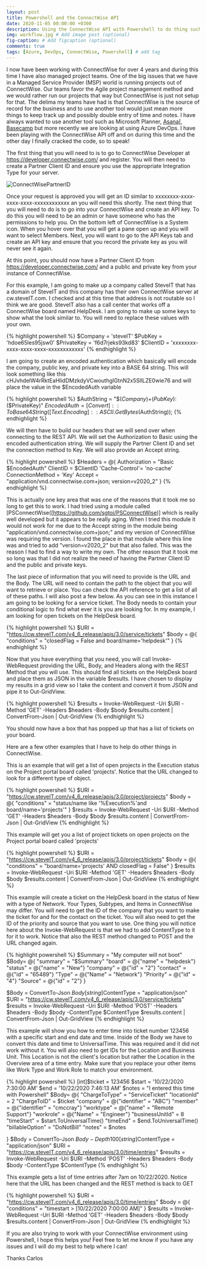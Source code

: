 ```yaml
---
layout: post
title: Powershell and the ConnectWise API
date: 2020-11-05 00:00:00 +0300
description: Using the ConnectWise API with Powershell to do thing such as opening tickets and adding time.
img: workflow.jpg # Add image post (optional)
fig-caption: # Add figcaption (optional)
comments: true
tags: [Azure, DevOps, ConnectWise, Powershell] # add tag
---
```


I now have been working with ConnectWise for over 4 years and during this time I have also managed project teams.  One of the big issues that we have in a Managed Service Provider (MSP) world is running projects out of ConnectWise.  Our teams favor the Agile project management method and we would rather run our projects that way but ConnectWise is just not setup for that.  The delima my teams have had is that ConnectWise is the source of record for the business and to use another tool would just mean more things to keep track up and possibly double entry of time and notes.  I have always wanted to use another tool such as Microsoft Planner, [Asana](https://asana.com/)[, [Basecamp]([https://basecamp.com/) but more recently we are looking at using Azure DevOps.  I have been playing with the ConnectWise API off and on during this time and the other day I finally cracked the code, so to speak!

The first thing that you will need to is to go to ConnectWise Developer at https://developer.connectwise.com/ and register.  You will then need to create a Partner Client ID and ensure you use the appropriate Integration Type for your server.

![ConnectWisePartnerID](/assets/ConnectWisePartnerID.PNG)

Once your request is approved you will get an ID similar to xxxxxxxx-xxxx-xxxx-xxxx-xxxxxxxxxxxx an you will need this shortly.  The next thing that you will need to do is to go into your ConnectWise and create an API key.  To do this you will need to be an admin or have someone who has the permissions to help you.  On the bottom left of ConnectWise is a System icon.  When you hover over that you will get a pane open up and you will want to select Members.  Next, you will want to go to the API Keys tab and create an API key and ensure that you record the private key as you will never see it again.

At this point, you should now have a Partner Client ID from https://developer.connectwise.com/ and a public and private key from your instance of ConnectWise.

For this example, I am going to make up a company called SteveIT that has a domain of SteveIT and this company has their own ConnectWise server at cw.steveIT.com.  I checked and at this time that address is not routable so I think we are good.  SteveIT also has a call center that works off a ConnectWise board named HelpDesk. I am going to make up some keys to show what the look similar to.  You will need to replace these values with your own. 

{% highlight powershell %}
$Company = 'steveIT'
$PubKey = 'hdoe65les95jsw0' 
$PrivateKey = 'f6d7rjeks93kd83' 
$ClientID = 'xxxxxxxx-xxxx-xxxx-xxxx-xxxxxxxxxxxx' 
{% endhighlight %}

I am going to create an encoded authentication which basically will encode the company, public key, and private key into a BASE 64 string.  This will look something like this cHJvhdelW4rRktEaHlidDMzkdyVCwouthglGtnN2x5SllLZE0wie76 and will place the value in the $EncodedAuth variable

{% highlight powershell %}
$AuthString  = "$($Company)+$($PubKey):$($PrivateKey)"
$EncodedAuth  = [Convert]::ToBase64String([Text.Encoding]::ASCII.GetBytes($AuthString));
{% endhighlight %}

We will then have to build our headers that we will send over when connecting to the REST API.  We will set the Authorization to Basic using the encoded authentication string.  We will supply the Partner Client ID and set the connection method to Key.  We will also provide an Accept string.  

{% highlight powershell %}
$Headers = @{
    Authorization = "Basic $EncodedAuth"
    ClientID = $ClientID
    'Cache-Control'= 'no-cache'
    ConnectionMethod = 'Key'
    Accept = "application/vnd.connectwise.com+json; version=v2020_2"
}
{% endhighlight %}

This is actually one key area that was one of the reasons that it took me so long to get this to work.  I had tried using a module called [PSConnectWise([https://github.com/sgtoj/PSConnectWise)] which is really well developed but it appears to be really aging.  When I tried this module it would not work for me due to the Accept string in the module being "application/vnd.connectwise.com+json;" and my version of ConnectWise was requiring the version.  I found the place in that module where this line was and tried to add "version=v2020_2" but that also failed.  This was the reason I had to find a way to write my own.  The other reason that it took me so long was that I did not realize the need of having the Partner Client ID and the public and private keys.

The last piece of information that you will need to provide is the URL and the Body.  The URL will need to contain the path to the object that you will want to retrieve or place.  You can check the API reference to get a list of all of these paths.  I will also post a few below.  As you can see in this instance I am going to be looking for a service ticket.  The Body needs to contain your conditional logic to find what ever it is you are looking for.   In my example, I am looking for open tickets on the HelpDesk board. 

{% highlight powershell %}
$URI = "https://cw.steveIT.com/v4_6_release/apis/3.0/service/tickets"
$body = @{
    "conditions" = "closedFlag = False and board/name='helpdesk'"
}
{% endhighlight %}

Now that you have everything that you need, you will call Invoke-WebRequest providing the URL, Body, and Headers along with the REST Method that you will use.  This should find all tickets on the HelpDesk board and place them as JSON in the variable $results.  I have chosen to display my results in a grid view so I take the content and convert it from JSON and pipe it to Out-GridView.

{% highlight powershell %}
$results = Invoke-WebRequest -Uri $URI -Method 'GET' -Headers $headers -Body $body
$results.content | ConvertFrom-Json | Out-GridView
{% endhighlight %}

You should now have a box that has popped up that has a list of tickets on your board.

Here are a few other examples that I have to help do other things in ConnectWise.

This is an example that will get a list of open projects in the Execution status on the Project portal board called 'projects'.  Notice that the URL changed to look for a different type of object.

{% highlight powershell %}
$URI = "https://cw.steveIT.com/v4_6_release/apis/3.0/project/projects"
$body = @{
    "conditions" = "status/name like '%Execution%'and board/name='projects'"
}
$results = Invoke-WebRequest -Uri $URI -Method 'GET' -Headers $headers -Body $body
$results.content | ConvertFrom-Json | Out-GridView
{% endhighlight %}

This example will get you a list of project tickets on open projects on the Project portal board called 'projects'

{% highlight powershell %}
$URI = "https://cw.steveIT.com/v4_6_release/apis/3.0/project/tickets"
$body = @{
    "conditions" = "board/name='projects' AND closedFlag = False"
}
$results = Invoke-WebRequest -Uri $URI -Method 'GET' -Headers $headers -Body $body
$results.content | ConvertFrom-Json | Out-GridView
{% endhighlight %}

This example will create a ticket on the HelpDesk board in the status of New with a type of Network.  Your Types, Subtypes, and Items in ConnectWise may differ.  You will need to get the ID of the company that you want to make the ticket for and for the contact on the ticket.  You will also need to get the ID of the priority and source that you want to use.  One thing you will notice here about the Invoke-WebRequest is that we had to add ContentType to it for it to work.  Notice that also the REST method changed to POST and the URL changed again.

{% highlight powershell %}
$Summary = "My computer will not boot"
$Body= @{
    "summary"   =    "$Summary"
    "board"     =    @{"name" = "helpdesk"}
    "status"    =    @{"name" = "New"}
    "company"   =    @{"id" = "2"}
    "contact"   =    @{"id" = "65489"}
    "Type"     =    @{"Name" = "Network"}
    "Priority"     =    @{"id" = "4"}
    "Source"     =    @{"id" = "2"}
}

$Body = ConvertTo-Json $Body
[string]$ContentType = "application/json"
$URI = "https://cw.steveIT.com/v4_6_release/apis/3.0/service/tickets"
$results = Invoke-WebRequest -Uri $URI -Method 'POST' -Headers $headers -Body $body -ContentType $ContentType
$results.content | ConvertFrom-Json | Out-GridView
{% endhighlight %}

This example will show you how to enter time into ticket number 123456 with a specific start and end date and time.  Inside of the Body we have to convert this date and time to UniversalTime.  This was required and it did not work without it.  You will also need to get IDs for the Location and Business Unit.  This Location is not the client's location but rather the Location in the Overview area of a time entry.  Make sure that you replace your other items like Work Type and Work Role to match your environment.

{% highlight powershell %}
[int]$ticket = 123456
$start = '10/22/2020 7:30:00 AM'
$end = '10/22/2020 7:46:13 AM'
$notes = "I entered this time with Powershell"
$Body= @{
    "ChargeToType"      =    "ServiceTicket"
    "locationId"        =    2
    "ChargeToID"        =    $ticket
    "company"           =    @{"identifier" = "ABC"}
    "member"            =    @{"identifier" = "cmccray"}
    "worktype"          =    @{"name" = "Remote Support"}
    "workrole"          =    @{"Name" = "Engineer"}
    "businessUnitId"    =    8
    "timeStart"         =    $start.ToUniversalTime()
    "timeEnd"           =    $end.ToUniversalTime()
    "billableOption"    =   "DoNotBill"
    "notes"             =    $notes

}
$Body = ConvertTo-Json $Body -Depth 100
[string]$ContentType = "application/json"
$URI = "https://cw.steveIT.com/v4_6_release/apis/3.0/time/entries"
$results = Invoke-WebRequest -Uri $URI -Method 'POST' -Headers $headers -Body $body -ContentType $ContentType
{% endhighlight %}

This example gets a list of time entries after 7am on 10/22/2020.  Notice here that the URL has been changed and the REST method is back to GET

{% highlight powershell %}
$URI = "https://cw.steveIT.com/v4_6_release/apis/3.0/time/entries"
$body = @{
    "conditions" = "timestart > [10/22/2020 7:00:00 AM]"
}
$results = Invoke-WebRequest -Uri $URI -Method 'GET' -Headers $headers -Body $body
$results.content | ConvertFrom-Json | Out-GridView
{% endhighlight %}

If you are also trying to work with your ConnectWise environment using Powershell, I hope this helps you!  Feel free to let me know if you have any issues and I will do my best to help where I can!

Thanks
Carlos